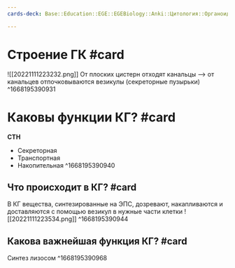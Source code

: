```yaml
---
cards-deck: Base::Education::EGE::EGEBiology::Anki::Цитология::Органоиды эукариот

---
```


# Строение ГК #card 
![[20221111223232.png]]
От плоских цистерн отходят канальцы --> от канальцев отпочковываются везикулы (секреторные пузырьки)
^1668195390931

# Каковы функции КГ? #card 
**СТН**
- Секреторная
- Транспортная
- Накопительная
^1668195390940

## Что происходит в КГ? #card 
В КГ вещества, синтезированные на ЭПС, дозревают, накапливаются и доставляются с помощью везикул в нужные части клетки
![[20221111223534.png]]
^1668195390944

## Какова важнейшая функция КГ? #card 
Синтез лизосом
^1668195390968

